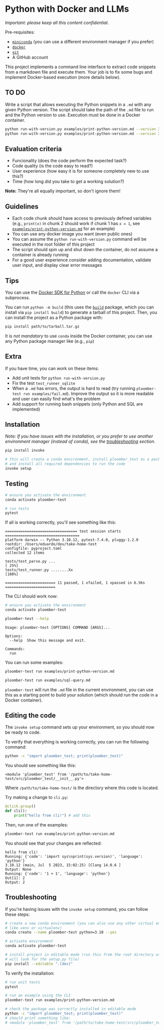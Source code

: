 # Python with Docker and LLMs

*Important: please keep all this content confidential.*

Pre-requisites:

- [`miniconda`](https://docs.conda.io/en/latest/miniconda.html) (you can use a different environment manager if you prefer)
- [`docker`](https://www.docker.com/products/docker-desktop/)
- [`git`](https://git-scm.com/downloads)
- A GitHub account 

This project implements a command line interface to extract code snippets from a
markdown file and execute them. Your job is to fix some bugs and implement
Docker-based execution (more details below).

## TO DO

Write a script that allows executing the Python snippets in a `.md` with any given
Python version. The script should take the path of the `.md` file to run and
the Python version to use. Execution must be done in a Docker container.

```sh
python run-with-version.py examples/print-python-version.md --version 3.10
python run-with-version.py examples/print-python-version.md --version 3.11
```

## Evaluation criteria

- Funcionality (does the code perform the expected task?)
- Code quality (is the code easy to read?)
- User experience (how easy it is for someone completely new to use this?)
- Time (how long did you take to get a working solution?)

**Note:** They're all equally important, so don't ignore them!

## Guidelines

- Each code chunk should have access to previously defined variables (e.g., `print(x)` in chunk 2 should work if chunk 1 has `x = 1`, see [`examples/print-python-version.md`](examples/print-python-version.md) for an example)
- You can use any docker image you want (even public ones)
- You can assume the `python run-with-version.py` command will be executed in the root folder of this project
- The script should spin up and shut down the container, do not assume a container is already running
- For a good user experience consider adding documentation, validate user input, and display clear error messages

## Tips

You can use the [Docker SDK for Python](https://github.com/docker/docker-py) or call the `docker` CLI via a subprocess.

You can run `python -m build` (this uses the [`build`](https://github.com/pypa/build) package, which you can install via `pip install build`) to generate a tarball of this project. Then, you can install the project as a Python package with:

```sh
pip install path/to/tarball.tar.gz
```

It is *not mandatory* to use `conda` inside the Docker container, you can use any Python package manager like (e.g., `pip`)

## Extra

If you have time, you can work on these items:

- Add unit tests for `python run-with-version.py`
- Fix the test `test_runner_sqlite`
- When a `.md` has errors, the output is hard to read (try running `ploomber-test run examples/fail.md`). Improve the output so it is more readable and user can easily find what's the problem
- Add support for running bash snippets (only Python and SQL are implemented)

## Installation

*Note: If you have issues with the installation, or you prefer to use another environment manager (instead of conda), see the [troubleshooting](#troubleshooting) section.*

```sh
pip install invoke

# this will create a conda environment, install ploomber_test as a package
# and install all required dependencies to run the code
invoke setup
```

## Testing

```sh
# ensure you activate the environment
conda activate ploomber-test

# run tests
pytest
```

If all is working correctly, you'll see something like this:

```
================================= test session starts ==================================
platform darwin -- Python 3.10.12, pytest-7.4.0, pluggy-1.2.0
rootdir: /Users/eduardo/dev/take-home-test
configfile: pyproject.toml
collected 12 items

tests/test_parse.py ...                                                          [ 25%]
tests/test_runner.py ........Xx                                                  [100%]

======================= 11 passed, 1 xfailed, 1 xpassed in 6.56s =======================
```

The CLI should work now:

```sh
# ensure you activate the environment
conda activate ploomber-test

ploomber-test --help
```

```
Usage: ploomber-test [OPTIONS] COMMAND [ARGS]...

Options:
  --help  Show this message and exit.

Commands:
  run
```

You can run some examples:

```sh
ploomber-test run examples/print-python-version.md

ploomber-test run examples/sql-query.md
```

`ploomber-test` will run the `.md` file in the current environment, you can use this
as a starting point to build your solution (which should run the code in a Docker
container).


## Editing the code

The `invoke setup` command sets up your environment, so you should now be ready to
code.

To verify that everything is working correctly, you can run the following command:

```sh
python -c "import ploomber_test; print(ploomber_test)"
```

You should see something like this:

```
<module 'ploomber_test' from '/path/to/take-home-test/src/ploomber_test/__init__.py'>
```

Where `/path/to/take-home-test/` is the directory where this code is located.

Try making a change to `cli.py`:

```python
@click.group()
def cli():
    print("hello from cli!") # add this
```

Then, run one of the examples:

```sh
ploomber-test run examples/print-python-version.md
```

You should see that your changes are reflected:

```
hello from cli!
Running: {'code': 'import sys\nprint(sys.version)', 'language': 'python'}
3.10.12 (main, Jul  5 2023, 15:02:25) [Clang 14.0.6 ]
Output: None
Running: {'code': '1 + 1', 'language': 'python'}
Out[1]: 2
Output: 2
```

## Troubleshooting

If you're having issues with the `invoke setup` command, you can follow these steps:

```sh
# create a new conda environment (you can also use any other virtual environment tool
# like venv or virtualenv)
conda create --name ploomber-test python=3.10 --yes

# activate environment
conda activate ploomber-test

# install project in editable mode (run this from the root directory as this command
# will look for the setup.py file)
pip install --editable ".[dev]"
```

To verify the installation:

```sh
# run unit tests
pytest

# run an example using the CLI
ploomber-test run examples/print-python-version.md

# check the package was correctly installed in editable mode
python -c "import ploomber_test; print(ploomber_test)"
# should print something like:
# <module 'ploomber_test' from '/path/to/take-home-test/src/ploomber_test/__init__.py'>
```
